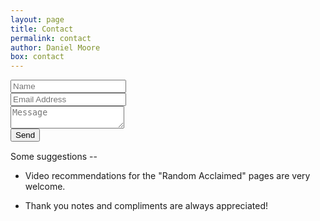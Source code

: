 ```yaml
---
layout: page
title: Contact
permalink: contact
author: Daniel Moore
box: contact
---
```


<div class="form">
    <form id="contact" action="https://formspree.io/f/hi@danielmoore.us" method="POST">
        <div class="form-field">
            <input name="name" type="text" placeholder="Name" required>
        </div>
        <div class="form-field">
            <input name="email" type="email" placeholder="Email Address" required>
        </div>
        <div class="form-field">
            <textarea name="message" placeholder="Message" required></textarea>
        </div>
        <input data-callback='onSubmit' type="submit" class="btn" value="Send">
    </form>
</div>
<span style="display:block;margin-bottom:15px;"></span>

Some suggestions --

* Video recommendations for the "Random Acclaimed" pages are very welcome.

* Thank you notes and compliments are always appreciated!

<span style="display:block;margin-bottom:25px;"></span>
